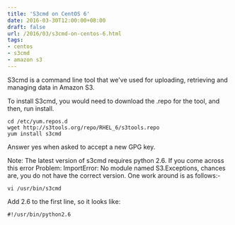 ```yaml
---
title: 'S3cmd on CentOS 6'
date: 2016-03-30T12:00:00+08:00
draft: false
url: /2016/03/s3cmd-on-centos-6.html
tags:
- centos
- s3cmd
- amazon s3
---
```


S3cmd is a command line tool that we've used for uploading, retrieving and managing data in Amazon S3.

To install S3cmd, you would need to download the .repo for the tool, and then, run install.

```
cd /etc/yum.repos.d
wget http://s3tools.org/repo/RHEL_6/s3tools.repo
yum install s3cmd
```

Answer yes when asked to accept a new GPG key.

Note: The latest version of s3cmd requires python 2.6. If you come across this error Problem: ImportError: No module named S3.Exceptions, chances are, you do not have the correct version. One work around is as follows:-

```
vi /usr/bin/s3cmd
```

Add 2.6 to the first line, so it looks like:

```
#!/usr/bin/python2.6
```